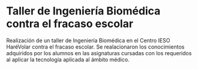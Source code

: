 # Taller de Ingeniería Biomédica contra el fracaso escolar

Realización de un taller de Ingeniería Biomédica en el Centro IESO HaréVolar contra el fracaso escolar. Se realacionaron los conocimientos adquiridos por los alumnos en las asignaturas cursadas con los requeridos al aplicar la tecnología aplicada al ámbito médico.
